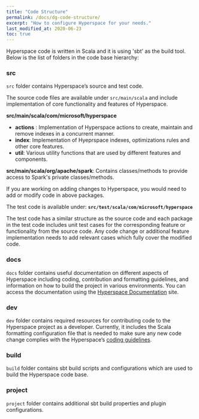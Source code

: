 ```yaml
---
title: "Code Structure"
permalink: /docs/dg-code-structure/
excerpt: "How to configure Hyperspace for your needs."
last_modified_at: 2020-06-23
toc: true
---
```


Hyperspace code is written in Scala and it is using 'sbt' as the build tool. Below is the list of folders in the code base hierarchy:

### src
`src` folder contains Hyperspace’s source and test code.

The source code files are available under `src/main/scala` and include implementation of core functionality and features of Hyperspace.

**src/main/scala/com/microsoft/hyperspace**
- **actions** : Implementation of Hyperspace actions to create, maintain and remove indexes in a concurrent manner.
- **index**: Implementation of Hyeprspace indexes, optimizations rules and other core features. 
- **util**: Various utility functions that are used by different features and components.
  
**src/main/scala/org/apache/spark**: Contains classes/methods to provide access to Spark's private classes/methods. 

If you are working on adding changes to Hyperspace, you would need to add or modify code in above packages.

The test code is available under:
**`src/test/scala/com/microsoft/hyperspace`**

The test code has a similar structure as the source code and each package in the test code includes unit test cases for the corresponding feature or functionality from the source code. Any code change or additional feature implementation needs to add relevant cases which fully cover the modified code.

### docs
`docs` folder contains useful documentation on different aspects of Hyperspace including coding, contribution and formatting guidelines, and information on how to build the project in various environments. You can access the documentation using the [Hyperspace Documentation](https://microsoft.github.io/hyperspace/docs/ug-quick-start-guide/) site. 

### dev
`dev` folder contains required resources for contributing code to the Hyperspace project as a developer. Currently, it includes the Scala formatting configuration file that is needed to make sure any new code change complies with the Hyperspace’s [coding guidelines](https://github.com/microsoft/hyperspace/blob/master/CONTRIBUTING.md).

### build
`build` folder contains sbt build scripts and configurations which are used to build the Hyperspace code base.

### project
`project` folder contains additional sbt build properties and plugin configurations.

